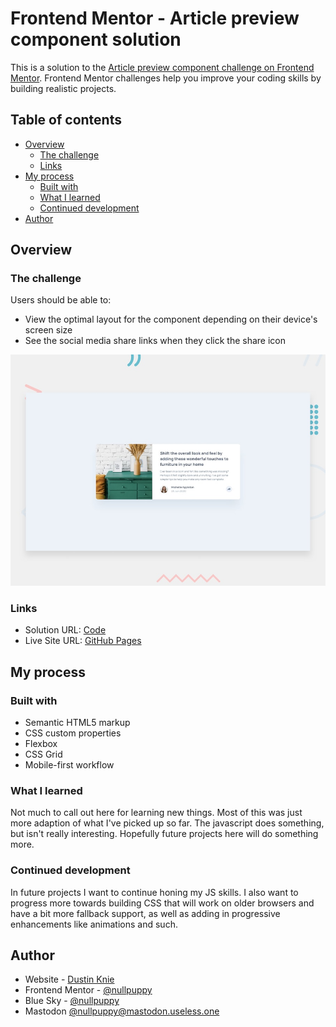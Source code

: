 # Frontend Mentor - Article preview component solution

This is a solution to the [Article preview component challenge on Frontend Mentor](https://www.frontendmentor.io/challenges/article-preview-component-dYBN_pYFT). Frontend Mentor challenges help you improve your coding skills by building realistic projects. 

## Table of contents

- [Overview](#overview)
  - [The challenge](#the-challenge)
  - [Links](#links)
- [My process](#my-process)
  - [Built with](#built-with)
  - [What I learned](#what-i-learned)
  - [Continued development](#continued-development)
- [Author](#author)

## Overview

### The challenge

Users should be able to:

- View the optimal layout for the component depending on their device's screen size
- See the social media share links when they click the share icon

![Design preview for the Article preview component coding challenge](./design/desktop-preview.jpg)


### Links

- Solution URL: [Code](https://github.com/nullpuppy/frontend-mentor-solutions/tree/main/article-preview-component/)
- Live Site URL: [GitHub Pages](https://nullpuppy.github.io/frontend-mentor-solutions/article-preview-component/)

## My process

### Built with

- Semantic HTML5 markup
- CSS custom properties
- Flexbox
- CSS Grid
- Mobile-first workflow

### What I learned

Not much to call out here for learning new things. Most of this was just more adaption of what I've picked up so far. The javascript does something, but isn't really interesting. Hopefully future projects here will do something more.

### Continued development

In future projects I want to continue honing my JS skills. I also want to progress more towards building CSS that will work on older browsers and have a bit more fallback support, as well as adding in progressive enhancements like animations and such.

## Author

- Website - [Dustin Knie](https://nullpuppy.github.io)
- Frontend Mentor - [@nullpuppy](https://www.frontendmentor.io/profile/nullpuppy)
- Blue Sky - [@nullpuppy](https://www.bsky.app/nullpuppy)
- Mastodon [@nullpuppy@mastodon.useless.one](https://mastodon.useless.one/@nullpuppy)
